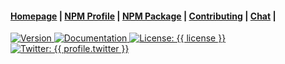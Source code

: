<h4>
  <a href="{{ website.homepage }}">Homepage</a>
  <span> | </span>
  <a href="{{ profile.npmjs }}">NPM Profile</a>
  <span> | </span>
  <a href="https://www.npmjs.com/package/{{ pkg.name }}">NPM Package</a>
  <span> | </span>
  <a href="{{ repository.group.npm }}/{{ slug }}/-/blob/master/CONTRIBUTING.md">Contributing</a>
  <span> | </span>
  <a href="{{ chat_url }}">Chat</a>
  <span> | </span>
</h4>
<p>
  <a href="{{ repository.group.npm }}/{{ slug }}">
    <img alt="Version" src="https://img.shields.io/badge/version-{{ version }}-blue.svg?cacheSeconds=2592000" />
  </a>
  <a href="{{ website.documentation }}/npm" target="_blank">
    <img alt="Documentation" src="https://img.shields.io/badge/documentation-yes-brightgreen.svg" />
  </a>
  <a href="{{ repository.group.npm }}/{{ slug }}/-/raw/master/LICENSE" target="_blank">
    <img alt="License: {{ license }}" src="https://img.shields.io/badge/License-{{ license }}-yellow.svg" />
  </a>
  <a href="https://twitter.com/{{ profile.twitter }}" target="_blank">
    <img alt="Twitter: {{ profile.twitter }}" src="https://img.shields.io/twitter/follow/{{ profile.twitter }}.svg?style=social" />
  </a>
</p>
